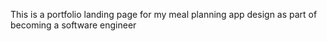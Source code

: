 This is a portfolio landing page for my meal planning app design as part of becoming a software engineer
